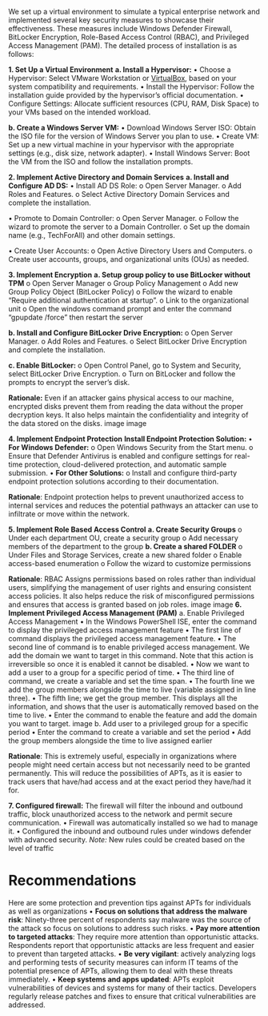 We set up a virtual environment to simulate a typical enterprise network and implemented several key security measures to showcase their effectiveness. These measures include Windows Defender Firewall, BitLocker Encryption, Role-Based Access Control (RBAC), and Privileged Access Management (PAM). The detailed process of installation is as follows:

**1. Set Up a Virtual Environment**
**a. Install a Hypervisor:**
•	Choose a Hypervisor: Select VMware Workstation or [VirtualBox](https://www.virtualbox.org/wiki/Downloads), based on your system compatibility and requirements.
•	Install the Hypervisor: Follow the installation guide provided by the hypervisor’s official documentation.
•	Configure Settings: Allocate sufficient resources (CPU, RAM, Disk Space) to your VMs based on the intended workload.

**b. Create a Windows Server VM:**
•	Download Windows Server ISO: Obtain the ISO file for the version of Windows Server you plan to use.
•	Create VM: Set up a new virtual machine in your hypervisor with the appropriate settings (e.g., disk size, network adapter).
•	Install Windows Server: Boot the VM from the ISO and follow the installation prompts.

**2. Implement Active Directory and Domain Services**
**a. Install and Configure AD DS:**
•	Install AD DS Role:
 o	Open Server Manager.
 o	Add Roles and Features.
 o	Select Active Directory Domain Services and complete the installation.

•	Promote to Domain Controller:
o	Open Server Manager.
o	Follow the wizard to promote the server to a Domain Controller.
o	Set up the domain name (e.g., TechForAll) and other domain settings.

•	Create User Accounts:
o	Open Active Directory Users and Computers.
o	Create user accounts, groups, and organizational units (OUs) as needed.

**3. Implement Encryption**
**a. Setup group policy to use BitLocker without TPM**
o	Open Server Manager
o	Group Policy Management 
o	Add new Group Policy Object (BitLocker Policy) 
o	Follow the wizard to enable “Require additional authentication at startup”.
o	Link to the organizational unit 
o	Open the windows command prompt and enter the command “gpupdate /force” then restart the server

**b. Install and Configure BitLocker Drive Encryption:**
o	Open Server Manager.
o	Add Roles and Features.
o	Select BitLocker Drive Encryption and complete the installation.

**c. Enable BitLocker:**
o	Open Control Panel, go to System and Security, select BitLocker Drive Encryption.
o	Turn on BitLocker and follow the prompts to encrypt the server’s disk.

**Rationale:** Even if an attacker gains physical access to our machine, encrypted disks prevent them from reading the data without the proper decryption keys. It also helps maintain the confidentiality and integrity of the data stored on the disks.
image
image

**4. Implement Endpoint Protection**
**Install Endpoint Protection Solution:**
•	**For Windows Defender:**
o	Open Windows Security from the Start menu.
o	Ensure that Defender Antivirus is enabled and configure settings for real-time protection, cloud-delivered protection, and automatic sample submission.
•	**For Other Solutions:**
o	Install and configure third-party endpoint protection solutions according to their documentation.

**Rationale**: Endpoint protection helps to prevent unauthorized access to internal services and reduces the potential pathways an attacker can use to infiltrate or move within the network.

**5. Implement Role Based Access Control**
**a. Create Security Groups**
o	Under each department OU, create a security group
o	Add necessary members of the department to the group
**b. Create a shared FOLDER**
o	Under Files and Storage Services, create a new shared folder 
o	Enable access-based enumeration
o	Follow the wizard to customize permissions

**Rationale**: RBAC Assigns permissions based on roles rather than individual users, simplifying the management of user rights and ensuring consistent access policies. It also helps reduce the risk of misconfigured permissions and ensures that access is granted based on job roles.
image
image
**6. Implement Privileged Access Management (PAM)**
a. Enable Privileged Access Management
•	In the Windows PowerShell ISE, enter the command to display the privileged access management feature
• The first line of command displays the privileged access management
feature.
• The second line of command is to enable privileged access management.
We add the domain we want to target in this command. Note that this action is irreversible so once it is enabled it cannot be disabled.
• Now we want to add a user to a group for a specific period of time.
• The third line of command, we create a variable and set the time span.
• The fourth line we add the group members alongside the time to live
(variable assigned in line three).
• The fifth line; we get the group member. This displays all the information, and shows that the user is automatically removed based on the time to live.
•	Enter the command to enable the feature and add the domain you want to target.
image
b. Add user to a privileged group for a specific period
•	Enter the command to create a variable and set the period
•	Add the group members alongside the time to live assigned earlier

**Rationale**: This is extremely useful, especially in organizations where people might need certain access but not necessarily need to be granted permanently. This will reduce the possibilities of APTs, as it is easier to track users that have/had access and at the exact period they have/had it for.

**7. Configured firewall:** The firewall will filter the inbound and outbound traffic, block
unauthorized access to the network and permit secure communication.
• Firewall was automatically installed so we had to manage it.
• Configured the inbound and outbound rules under windows defender with
advanced security.
*Note:* New rules could be created based on the level of traffic

# Recommendations
Here are some protection and prevention tips against APTs for individuals as well as organizations
•	**Focus on solutions that address the malware risk**: Ninety-three percent of respondents say malware was the source of the attack so focus on solutions to address such risks.
•	**Pay more attention to targeted attacks**: They require more attention than opportunistic attacks. Respondents report that opportunistic attacks are less frequent and easier to prevent than targeted attacks. 
•	**Be very vigilant**: actively analyzing logs and performing tests of security measures can inform IT teams of the potential presence of APTs, allowing them to deal with these threats immediately. 
•	**Keep systems and apps updated**: APTs exploit vulnerabilities of devices and systems for many of their tactics. Developers regularly release patches and fixes to ensure that critical vulnerabilities are addressed.
